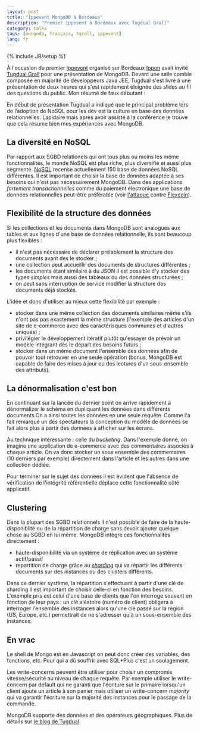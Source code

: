 ```yaml
---
layout: post
title: "Ippevent MongoDB à Bordeaux"
description: "Premier ippevent à Bordeaux avec Tugdual Grall"
category: talks
tags: [mongodb, français, tgrall, ippevent]
lang: fr
---
```

{% include JB/setup %}

À l'occasion du premier [Ippevent](http://blog.ippon.fr/inscription-aux-ippevents/) organisé sur Bordeaux [Ippon](http://www.ippon.fr/) avait invité [Tugdual Grall](https://twitter.com/tgrall) pour une présentation de MongoDB. Devant une salle comble composée en majorité de développeurs Java JEE,  Tugdual s'est livré à une présentation de deux heures qui s'est rapidement éloignée des slides au fil des questions du public. Mon résumé de faux débutant :

<!--more-->
En début de présentation Tugdual a indiqué que le principal problème lors de l’adoption de NoSQL pour les dév est la culture en base des données relationnelles. Lapidaire mais après avoir assisté à la conférence je trouve que cela résume bien mes expériences avec MongoDB.

## La diversité en NoSQL

Par rapport aux SGBD relationels qui ont tous plus ou moins les même fonctionnalités, le monde NoSQL est plus riche, plus diversifié et aussi plus segmenté. [NoSQL](http://nosql-database.org/) recense actuellement 150 base de données NoSQL différentes. Il est important de choisir la base de données adaptée à ses besoins qui n'est pas nécessairement MongoDB. Dans des applications *fortement transactionnelles* comme du paiement électronique une base de données relationnelles peut-être préférable (voir [l'attaque](http://www.infoq.com/news/2014/04/bitcoin-banking-mongodb) contre [Flexcoin](http://flexcoin.com/)).

## Flexibilité de la structure des données

Si les collections et les documents dans MongoDB sont analogues aux tables et aux lignes d'une base de données relationnelle, ils sont beaucoup plus flexibles :

- il n'est pas nécessaire de déclarer prélablement la structure des documents avant des le stocker ;
- une collection peut accueillir des documents de structures différentes ;
- les documents étant similaire à du JSON il est possible d'y stocker des types *simples* mais aussi des tableaux ou des données structurées ;
- on peut sans interruption de service modifier la structure des documents déjà stockés.

L'idée et donc d'utiliser au mieux cette flexibilité par exemple :

- stocker dans une même collection des documents similaires même s'ils n'ont pas pas exactement la même structure (l'exemple des articles d'un site de e-commerce avec des caractérisques communes et d'autres uniques) ;
- privilégier le développement itératif plutôt qu'essayer de prévoir un modèle intégrant dès le départ des besoins futurs ;
- stocker dans un même document l'ensemble des données afin de pouvoir tout retrouver en une seule opération (bonus, MongoDB est capable de faire des mises à jour ou des lectures d'un sous-ensemble des attributs).

## La dénormalisation c'est bon

En continuant sur la lancée du dernier point on arrive rapidement à dénormalizer le schéma en dupliquant les données dans différents documents.On a ainsi toutes les données en une seule requête. Comme l'a fait remarqué un des spectateurs la conception du modèle de données se fait alors plus à partir des données à afficher sur les écrans.

Au technique intéressante : celle du *bucketing*. Dans l'exemple donné, on imagine une application de e-commerce avec des commentaires associés à chaque article. On va donc stocker un sous ensemble des commentaires (10 derniers par exemple) directement dans l'article et les autres dans une collection dédiée.

Pour terminer sur le sujet des données il est évident que l'absence de vérification de l'intégrité référentielle déplace cette fonctionnalité côté applicatif.

## Clustering

Dans la plupart des SGBD relationnels il n'est possible de faire de la haute-disponiblité ou de la répartition de charge sans devoir ajouter quelque chose au SGBD en lui même. MongoDB intègre ces fonctionnalités directement :

- haute-disponibilité via un système de réplication avec un système actif/passif
- repartition de charge grâce au *[sharding](http://docs.mongodb.org/manual/core/sharding-introduction/)* qui va répartir les différents documents sur des instances ou des clusters différents.

Dans ce dernier système, la répartition s'effectuant à partir d'une clé de sharding il est important de choisir celle-ci en fonction des besoins. L'exemple pris est celui d'une base de clients que l'on interroge souvent en fonction de leur pays : un clé aléatoire (numéro de client) obligera à interroger l'ensemble des instances alors qu'une clé passé sur la région (US, Europe, etc.) permettrait de ne s'adresser qu'à un sous-ensemble des instances.

## En vrac

Le shell de Mongo est en Javascript on peut donc créer des variables, des fonctions, etc. Pour qui a dû souffrir avec SQL*Plus c'est un soulagement.

Les write-concerns peuvent être utiliser pour choisir un compromis vitesse/sécurité au niveau de chaque requête. Par exemple utiliser le write-concern par défault qui ne garanti que l'écriture sur le primaire lorsqu'un client ajoute un article à son panier mais utiliser un write-concern *majority* qui va garantir l'écriture sur la majorité des instances pour le passage de la commande.

MongoDB supporte des données et des opérateurs géographiques. Plus de détails sur [le blog de Tugdual](http://tugdualgrall.blogspot.fr/2014/08/introduction-to-mongodb-geospatial.html).
